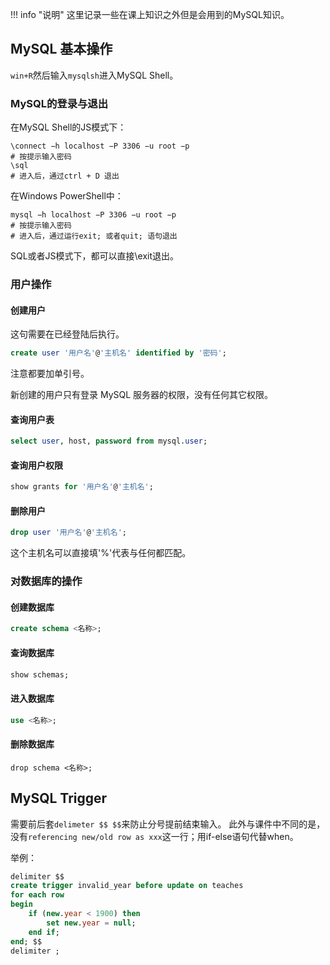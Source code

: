 !!! info "说明"
    这里记录一些在课上知识之外但是会用到的MySQL知识。


## MySQL 基本操作

`win+R`然后输入`mysqlsh`进入MySQL Shell。

### MySQL的登录与退出

在MySQL Shell的JS模式下：
```Shell
\connect −h localhost −P 3306 −u root −p
# 按提示输入密码
\sql
# 进入后，通过ctrl + D 退出
```

在Windows PowerShell中：
```Shell
mysql −h localhost −P 3306 −u root −p
# 按提示输入密码
# 进入后，通过运行exit; 或者quit; 语句退出
```

SQL或者JS模式下，都可以直接\exit退出。

### 用户操作

#### 创建用户

这句需要在已经登陆后执行。
```SQL
create user '用户名'@'主机名' identified by '密码';
```
注意都要加单引号。

新创建的用户只有登录 MySQL 服务器的权限，没有任何其它权限。

#### 查询用户表

```SQL
select user, host, password from mysql.user;
```

#### 查询用户权限

```SQL
show grants for '用户名'@'主机名';
```

#### 删除用户

```SQL
drop user '用户名'@'主机名';
```
这个主机名可以直接填'%'代表与任何都匹配。

### 对数据库的操作

#### 创建数据库

```SQL
create schema <名称>;
```

#### 查询数据库

```SQL
show schemas;
```

#### 进入数据库
    
```SQL
use <名称>;
```

#### 删除数据库

```
drop schema <名称>;
```

## MySQL Trigger

需要前后套`delimeter $$ $$`来防止分号提前结束输入。
此外与课件中不同的是，没有`referencing new/old row as xxx`这一行；用if-else语句代替when。

举例：

```SQL
delimiter $$
create trigger invalid_year before update on teaches
for each row
begin
    if (new.year < 1900) then
        set new.year = null;
    end if;
end; $$
delimiter ;
```

